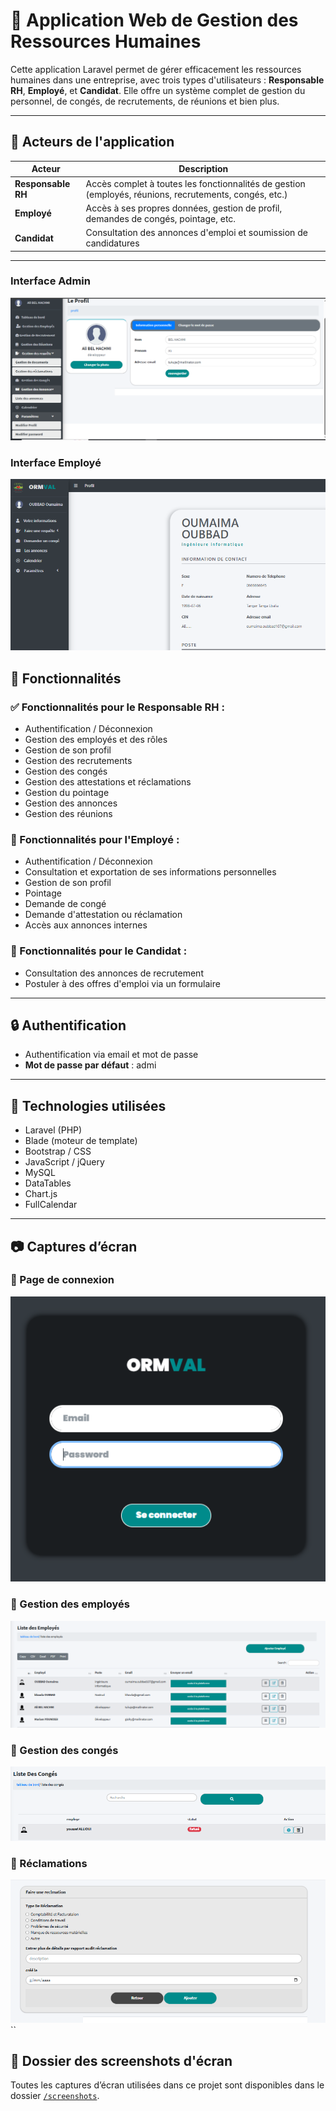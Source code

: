 # 💼 Application Web de Gestion des Ressources Humaines

Cette application Laravel permet de gérer efficacement les ressources humaines dans une entreprise, avec trois types d'utilisateurs : **Responsable RH**, **Employé**, et **Candidat**. Elle offre un système complet de gestion du personnel, de congés, de recrutements, de réunions et bien plus.

---

## 👥 Acteurs de l'application

| Acteur          | Description |
|------------------|-------------|
| **Responsable RH** | Accès complet à toutes les fonctionnalités de gestion (employés, réunions, recrutements, congés, etc.) |
| **Employé**        | Accès à ses propres données, gestion de profil, demandes de congés, pointage, etc. |
| **Candidat**       | Consultation des annonces d'emploi et soumission de candidatures |

---
### Interface Admin
![Login](screenshots/admin.PNG)

### Interface Employé
![Login](screenshots/interfaceEmp.PNG)

## 📌 Fonctionnalités

### ✅ Fonctionnalités pour le Responsable RH :
- Authentification / Déconnexion
- Gestion des employés et des rôles
- Gestion de son profil
- Gestion des recrutements
- Gestion des congés
- Gestion des attestations et réclamations
- Gestion du pointage
- Gestion des annonces
- Gestion des réunions

### 👤 Fonctionnalités pour l'Employé :
- Authentification / Déconnexion
- Consultation et exportation de ses informations personnelles
- Gestion de son profil
- Pointage
- Demande de congé
- Demande d'attestation ou réclamation
- Accès aux annonces internes

### 🎯 Fonctionnalités pour le Candidat :
- Consultation des annonces de recrutement
- Postuler à des offres d'emploi via un formulaire

---

## 🔒 Authentification

- Authentification via email et mot de passe
- **Mot de passe par défaut** : admi

---

## 🔧 Technologies utilisées

- Laravel (PHP)
- Blade (moteur de template)
- Bootstrap / CSS
- JavaScript / jQuery
- MySQL
- DataTables
- Chart.js
- FullCalendar

---

## 📷 Captures d’écran

### 🔐 Page de connexion
![Login](screenshots/login.PNG)

### 📄 Gestion des employés
![Employés](screenshots/employee.PNG)

### 📆 Gestion des congés
![Congés](screenshots/listecng.PNG)

### 📑 Réclamations 
![Reclamations](screenshots/addreclamation.PNG)``


## 📂 Dossier des screenshots d'écran

Toutes les captures d’écran utilisées dans ce projet sont disponibles dans le dossier [`/screenshots`](screenshots/).
